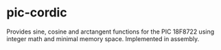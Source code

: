 pic-cordic
==========

Provides sine, cosine and arctangent functions for the PIC 18F8722 using integer math and minimal memory
space. Implemented in assembly.
